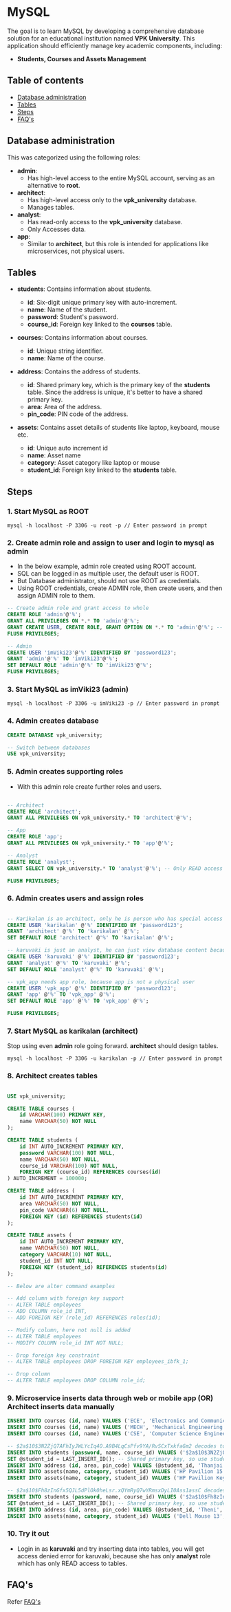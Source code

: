# MySQL

The goal is to learn MySQL by developing a comprehensive database solution for an educational institution named **VPK University**. This application should efficiently manage key academic components, including:

- **Students, Courses and Assets Management**

## Table of contents

- [Database administration](#database-administration)
- [Tables](#tables)
- [Steps](#steps)
- [FAQ's](#faqs)

## Database administration

This was categorized using the following roles:

- **admin**: 
  - Has high-level access to the entire MySQL account, serving as an alternative to **root**.
- **architect**:
  - Has high-level access only to the **vpk_university** database.
  - Manages tables.
- **analyst**:
  - Has read-only access to the **vpk_university** database.
  - Only Accesses data.
- **app**:
  - Similar to **architect**, but this role is intended for applications like microservices, not physical users.

## Tables

- **students**: Contains information about students.
  - **id**: Six-digit unique primary key with auto-increment.
  - **name**: Name of the student.
  - **password**: Student's password.
  - **course_id**: Foreign key linked to the **courses** table.

- **courses**: Contains information about courses.
  - **id**: Unique string identifier.
  - **name**: Name of the course.

- **address**: Contains the address of students.
  - **id**: Shared primary key, which is the primary key of the **students** table. Since the address is unique, it's better to have a shared primary key.
  - **area**: Area of the address.
  - **pin_code**: PIN code of the address.

- **assets**: Contains asset details of students like laptop, keyboard, mouse etc.
  - **id**: Unique auto increment id
  - **name**: Asset name
  - **category**: Asset category like laptop or mouse
  - **student_id**: Foreign key linked to the **students** table.

## Steps

### 1. Start MySQL as ROOT

```shell
mysql -h localhost -P 3306 -u root -p // Enter password in prompt
```

### 2. Create admin role and assign to user and login to mysql as admin

- In the below example, admin role created using ROOT account.
- SQL can be logged in as multiple user, the default user is ROOT.
- But Database administrator, should not use ROOT as credentials.
- Using ROOT credentials, create ADMIN role, then create users, and then assign ADMIN role to them.

```sql
-- Create admin role and grant access to whole
CREATE ROLE 'admin'@'%';
GRANT ALL PRIVILEGES ON *.* TO 'admin'@'%';
GRANT CREATE USER, CREATE ROLE, GRANT OPTION ON *.* TO 'admin'@'%'; -- Above grant is not enough for creating role and user
FLUSH PRIVILEGES;

-- Admin
CREATE USER 'imViki23'@'%' IDENTIFIED BY 'password123';
GRANT 'admin'@'%' TO 'imViki23'@'%';
SET DEFAULT ROLE 'admin'@'%' TO 'imViki23'@'%';
FLUSH PRIVILEGES;
```

### 3. Start MySQL as imViki23 (admin)

```batch
mysql -h localhost -P 3306 -u imViki23 -p // Enter password in prompt
```

### 4. Admin creates database

```sql
CREATE DATABASE vpk_university;

-- Switch between databases
USE vpk_university;
```

### 5. Admin creates supporting roles

- With this admin role create further roles and users.

```sql

-- Architect
CREATE ROLE 'architect';
GRANT ALL PRIVILEGES ON vpk_university.* TO 'architect'@'%';

-- App
CREATE ROLE 'app';
GRANT ALL PRIVILEGES ON vpk_university.* TO 'app'@'%';

-- Analyst
CREATE ROLE 'analyst';
GRANT SELECT ON vpk_university.* TO 'analyst'@'%'; -- Only READ access to analyst so GRANT SELECT ON

FLUSH PRIVILEGES;
```

### 6. Admin creates users and assign roles

```sql

-- Karikalan is an architect, only he is person who has special access to university database
CREATE USER 'karikalan' @'%' IDENTIFIED BY 'password123';
GRANT 'architect' @'%' TO 'karikalan' @'%';
SET DEFAULT ROLE 'architect' @'%' TO 'karikalan' @'%';

-- karuvaki is just an analyst, he can just view database content because he has analyst role
CREATE USER 'karuvaki' @'%' IDENTIFIED BY 'password123';
GRANT 'analyst' @'%' TO 'karuvaki' @'%';
SET DEFAULT ROLE 'analyst' @'%' TO 'karuvaki' @'%';

-- vpk_app needs app role, because app is not a physical user
CREATE USER 'vpk_app' @'%' IDENTIFIED BY 'password123';
GRANT 'app' @'%' TO 'vpk_app' @'%';
SET DEFAULT ROLE 'app' @'%' TO 'vpk_app' @'%';

FLUSH PRIVILEGES;
```

### 7. Start MySQL as karikalan (architect)

Stop using even **admin** role going forward. **architect** should design tables.

```batch
mysql -h localhost -P 3306 -u karikalan -p // Enter password in prompt
```

### 8. Architect creates tables

```sql

USE vpk_university;

CREATE TABLE courses (
    id VARCHAR(100) PRIMARY KEY,
    name VARCHAR(50) NOT NULL
);

CREATE TABLE students (
    id INT AUTO_INCREMENT PRIMARY KEY,
    password VARCHAR(100) NOT NULL,
    name VARCHAR(50) NOT NULL,
    course_id VARCHAR(100) NOT NULL,
    FOREIGN KEY (course_id) REFERENCES courses(id)
) AUTO_INCREMENT = 100000;

CREATE TABLE address (
    id INT AUTO_INCREMENT PRIMARY KEY,
    area VARCHAR(50) NOT NULL,
    pin_code VARCHAR(6) NOT NULL,
    FOREIGN KEY (id) REFERENCES students(id)
);

CREATE TABLE assets (
    id INT AUTO_INCREMENT PRIMARY KEY,
    name VARCHAR(50) NOT NULL,
    category VARCHAR(10) NOT NULL,
    student_id INT NOT NULL,
    FOREIGN KEY (student_id) REFERENCES students(id)
);

-- Below are alter command examples

-- Add column with foreign key support
-- ALTER TABLE employees
-- ADD COLUMN role_id INT,
-- ADD FOREIGN KEY (role_id) REFERENCES roles(id);

-- Modify column, here not null is added
-- ALTER TABLE employees
-- MODIFY COLUMN role_id INT NOT NULL;

-- Drop foreign key constraint
-- ALTER TABLE employees DROP FOREIGN KEY employees_ibfk_1;

-- Drop column
-- ALTER TABLE employees DROP COLUMN role_id;
```

### 9. Microservice inserts data through web or mobile app (OR) Architect inserts data manually

```sql
INSERT INTO courses (id, name) VALUES ('ECE', 'Electronics and Communication Engineering');
INSERT INTO courses (id, name) VALUES ('MECH', 'Mechanical Engineering');
INSERT INTO courses (id, name) VALUES ('CSE', 'Computer Science Engineering');

-- $2a$10$3N2ZjQ7AFhIyJWLYcIq4O.A9B4LqCsPfv9YA/RvSCxTxkfaGm2 decodes to Ramesh
INSERT INTO students (password, name, course_id) VALUES ('$2a$10$3N2ZjQ7AFhIyJWLYcIq4O.A9B4LqCsPfv9YA/RvSCxTxkfaGm2', 'Ramesh', 'ECE');
SET @student_id = LAST_INSERT_ID(); -- Shared primary key, so use student table primary key in address table
INSERT INTO address (id, area, pin_code) VALUES (@student_id, 'Thanjai', '234566');
INSERT INTO assets(name, category, student_id) VALUES ('HP Pavilion 15', 'LAPTOP', @student_id);
INSERT INTO assets(name, category, student_id) VALUES ('HP Pavilion Keyboard 1', 'KEYBOARD', @student_id);

-- $2a$10$Fh8zInGfx5QJL5dPlOk0heLsr.xQYmRyQ7wYRmsxDyLI0Ass1assC decodes to Suresh
INSERT INTO students (password, name, course_id) VALUES ('$2a$10$Fh8zInGfx5QJL5dPlOk0heLsr.xQYmRyQ7wYRmsxDyLI0Ass1assC', 'Suresh', 'MECH');
SET @student_id = LAST_INSERT_ID(); -- Shared primary key, so use student table primary key in address table
INSERT INTO address (id, area, pin_code) VALUES (@student_id, 'Theni', '453567');
INSERT INTO assets(name, category, student_id) VALUES ('Dell Mouse 13', 'MOUSE', @student_id);
```

### 10. Try it out

- Login in as **karuvaki** and try inserting data into tables, you will get access denied error for karuvaki, because she has only **analyst** role which has only READ access to tables.

## FAQ's

Refer [FAQ's](FAQ.md#faq)